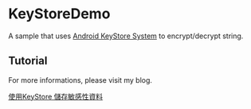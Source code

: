 # KeyStoreDemo
A sample that uses [Android KeyStore System](https://developer.android.com/training/articles/keystore.html) to encrypt/decrypt string.


## Tutorial
For more informations, please visit my blog.

[使用KeyStore 儲存敏感性資料](https://medium.com/@joetsai/%E4%BD%BF%E7%94%A8keystore-%E5%84%B2%E5%AD%98%E6%95%8F%E6%84%9F%E6%80%A7%E8%B3%87%E6%96%99-92ad9b236e58)
